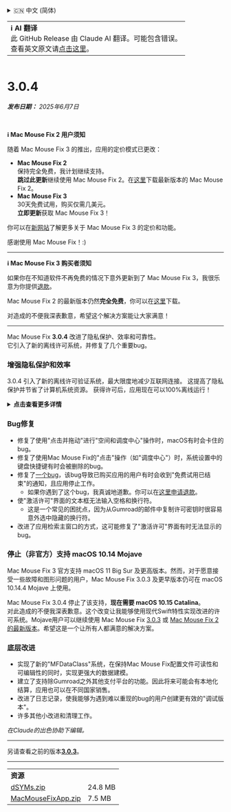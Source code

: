<details>
<summary>🇨🇳 中文 (简体)</summary>

[🇬🇧 English (GitHub Release)](https://github.com/noah-nuebling/mac-mouse-fix/releases/tag/3.0.4)\
[🇩🇪 Deutsch](https://redirect.macmousefix.com/?target=mmf-release&tag=3.0.4&locale=de)\
[🇻🇳 Tiếng Việt](https://redirect.macmousefix.com/?target=mmf-release&tag=3.0.4&locale=vi)\
**🇨🇳 中文 (简体)**\
[🇨🇳 中文 (繁體)](https://redirect.macmousefix.com/?target=mmf-release&tag=3.0.4&locale=zh-Hant)\
[🇭🇰 中文（香港)](https://redirect.macmousefix.com/?target=mmf-release&tag=3.0.4&locale=zh-HK)\
[🇰🇷 한국어](https://redirect.macmousefix.com/?target=mmf-release&tag=3.0.4&locale=ko)\
[Help translate Mac Mouse Fix to different languages!](https://github.com/noah-nuebling/mac-mouse-fix/discussions/731)
</details>
<table align=><td>
<b>ℹ️ AI 翻译</b><br>
此 GitHub Release 由 Claude AI 翻译。可能包含错误。<br>
查看英文原文请<a href="https://github.com/noah-nuebling/mac-mouse-fix/releases/tag/3.0.4">点击这里</a>。
</td></table>

<table></table>

# 3.0.4
***发布日期：** 2025年6月7日*

<br>

**ℹ️ Mac Mouse Fix 2 用户须知**

随着 Mac Mouse Fix 3 的推出，应用的定价模式已更改：

- **Mac Mouse Fix 2**\
保持完全免费，我计划继续支持。\
**跳过此更新**继续使用 Mac Mouse Fix 2。在[这里](https://redirect.macmousefix.com/?target=mmf2-latest&locale=zh-Hans)下载最新版本的 Mac Mouse Fix 2。
- **Mac Mouse Fix 3**\
30天免费试用，购买仅需几美元。\
**立即更新**获取 Mac Mouse Fix 3！

你可以在[新网站](https://macmousefix.com/)了解更多关于 Mac Mouse Fix 3 的定价和功能。

感谢使用 Mac Mouse Fix！:)

---

**ℹ️ Mac Mouse Fix 3 购买者须知**

如果你在不知道软件不再免费的情况下意外更新到了 Mac Mouse Fix 3，我很乐意为你提供[退款](https://redirect.macmousefix.com/?target=mmf-apply-for-refund&locale=zh-Hans)。

Mac Mouse Fix 2 的最新版本仍然**完全免费**，你可以在[这里](https://redirect.macmousefix.com/?target=mmf2-latest&locale=zh-Hans)下载。

对造成的不便我深表歉意，希望这个解决方案能让大家满意！

---

Mac Mouse Fix **3.0.4** 改进了隐私保护、效率和可靠性。\
它引入了新的离线许可系统，并修复了几个重要bug。

### 增强隐私保护和效率

3.0.4 引入了新的离线许可验证系统，最大限度地减少互联网连接。
这提高了隐私保护并节省了计算机系统资源。
获得许可后，应用现在可以100%离线运行！

<details>
<summary><b>点击查看更多详情</b></summary>
之前的版本在每次启动时都会在线验证许可，这可能允许第三方服务器（GitHub和Gumroad）存储连接日志。新系统消除了不必要的连接 – 在初始许可激活后，只有在本地许可数据损坏时才会连接互联网。
<br><br>
虽然我个人从未记录任何用户行为，但之前的系统理论上允许第三方服务器记录IP地址和连接时间。Gumroad还可以记录你的许可密钥，并可能将其与你购买Mac Mouse Fix时他们记录的任何个人信息关联起来。
<br><br>
在构建原始许可系统时我没有考虑到这些细微的隐私问题，但现在，Mac Mouse Fix已经尽可能地保护隐私且减少网络连接！
<br><br>
另请参阅<a href=https://gumroad.com/privacy>Gumroad的隐私政策</a>和我的这条<a href=https://github.com/noah-nuebling/mac-mouse-fix/issues/976#issuecomment-2140955801>GitHub评论</a>。

</details>

### Bug修复

- 修复了使用"点击并拖动"进行"空间和调度中心"操作时，macOS有时会卡住的bug。
- 修复了使用Mac Mouse Fix的"点击"操作（如"调度中心"）时，系统设置中的键盘快捷键有时会被删除的bug。
- 修复了[一个bug](https://github.com/noah-nuebling/mac-mouse-fix/issues?q=state%3Aopen%20label%3A%22%27Free%20days%20are%20over%27%20bug%22)，该bug导致已购买应用的用户有时会收到"免费试用已结束"的通知，且应用停止工作。
    - 如果你遇到了这个bug，我真诚地道歉。你可以在[这里申请退款](https://redirect.macmousefix.com/?message=&target=mmf-apply-for-refund&locale=zh-Hans)。
- 使"激活许可"界面的文本框无法输入空格和换行符。
    - 这是一个常见的困扰点，因为从Gumroad的邮件中复制许可密钥时很容易意外选中隐藏的换行符。
- 改进了应用检索主窗口的方式，这可能修复了"激活许可"界面有时无法显示的bug。

### 停止（非官方）支持 macOS 10.14 Mojave

Mac Mouse Fix 3 官方支持 macOS 11 Big Sur 及更高版本。然而，对于愿意接受一些故障和图形问题的用户，Mac Mouse Fix 3.0.3 及更早版本仍可在 macOS 10.14.4 Mojave 上使用。

Mac Mouse Fix 3.0.4 停止了该支持，**现在需要 macOS 10.15 Catalina**。\
对此造成的不便我深表歉意。这个改变让我能够使用现代Swift特性实现改进的许可系统。Mojave用户可以继续使用 Mac Mouse Fix [3.0.3](https://redirect.macmousefix.com/?target=mmf-release&tag=3.0.3&locale=zh-Hans) 或 [Mac Mouse Fix 2的最新版本](https://redirect.macmousefix.com/?target=mmf2-latest&locale=zh-Hans)。希望这是一个让所有人都满意的解决方案。

### 底层改进

- 实现了新的"MFDataClass"系统，在保持Mac Mouse Fix配置文件可读性和可编辑性的同时，实现更强大的数据建模。
- 建立了支持除Gumroad之外其他支付平台的功能。因此将来可能会有本地化结算，应用也可以在不同国家销售。
- 改进了日志记录，使我能够为遇到难以重现的bug的用户创建更有效的"调试版本"。
- 许多其他小改进和清理工作。

*在Claude的出色协助下编辑。*

---

另请查看之前的版本[**3.0.3**](https://redirect.macmousefix.com/?target=mmf-release&tag=3.0.3&locale=zh-Hans)。

---

<table align="start">
<tr>
    <td colspan=2>
        <b>资源</b>
    </td>
</tr>
<tr>
    <td><a href="https://github.com/noah-nuebling/mac-mouse-fix/releases/download/3.0.4/dSYMs.zip">dSYMs.zip</a></td>
    <td>24.8 MB</td>
</tr>
<tr>
    <td><a href="https://github.com/noah-nuebling/mac-mouse-fix/releases/download/3.0.4/MacMouseFixApp.zip">MacMouseFixApp.zip</a></td>
    <td>7.5 MB</td>
</tr>
</table>